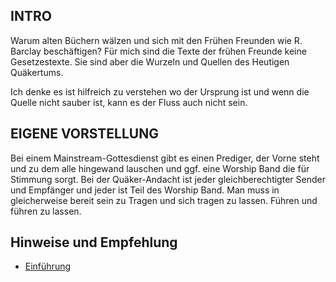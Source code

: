 

INTRO
-----

Warum alten Büchern wälzen und sich mit den Frühen Freunden wie R. Barclay beschäftigen? Für mich sind die Texte der frühen Freunde keine Gesetzestexte. Sie sind aber die Wurzeln und Quellen des Heutigen Quäkertums.

 Ich denke es ist hilfreich zu verstehen wo der Ursprung ist und wenn die Quelle nicht sauber ist, kann es der Fluss auch nicht sein.


EIGENE VORSTELLUNG
------------------

Bei einem Mainstream-Gottesdienst gibt es einen Prediger, der Vorne steht und zu dem alle hingewand lauschen und ggf. eine Worship Band die für Stimmung sorgt. Bei der Quäker-Andacht ist jeder gleichberechtigter Sender und Empfänger und jeder ist Teil des Worship Band. Man muss in gleicherweise bereit sein zu Tragen und sich tragen zu lassen. Führen und führen zu lassen.

Hinweise und Empfehlung
-----------------------


- [Einführung](https://de.wikibooks.org/wiki/Einf%C3%BChrung_in_das_Qu%C3%A4kertum/_Gottesdienst#:~:text=Der%20Gottesdienst%20in%20der%20urspr%C3%BCnglichen,eine%20buddhistische%20Meditation%20erinnert%20f%C3%BChlen.)